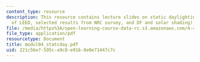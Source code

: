 ```yaml
---
content_type: resource
description: This resource contains lecture slides on static daylighting metrics (context
  of LEED, selected results from NRC survey, and DF and solar shading).
file: /media/https%3A/open-learning-course-data-rc.s3.amazonaws.com/4-493-natural-light-in-design-january-iap-2006/221c56e7595ca9c8e9168e0e71447c7c_modul04_statcday.pdf
file_type: application/pdf
resourcetype: Document
title: modul04_statcday.pdf
uid: 221c56e7-595c-a9c8-e916-8e0e71447c7c
---
```


